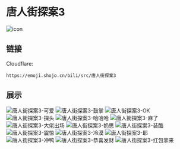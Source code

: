 # 唐人街探案3
![icon](https://emoji.shojo.cn/bili/src/唐人街探案3/icon.png)
## 链接
Cloudflare:
```
https://emoji.shojo.cn/bili/src/唐人街探案3
```
## 展示
![唐人街探案3-可爱](https://emoji.shojo.cn/bili/src/唐人街探案3/唐人街探案3-可爱.png)
![唐人街探案3-鼓掌](https://emoji.shojo.cn/bili/src/唐人街探案3/唐人街探案3-鼓掌.png)
![唐人街探案3-OK](https://emoji.shojo.cn/bili/src/唐人街探案3/唐人街探案3-OK.png)
![唐人街探案3-探头](https://emoji.shojo.cn/bili/src/唐人街探案3/唐人街探案3-探头.png)
![唐人街探案3-哈哈哈](https://emoji.shojo.cn/bili/src/唐人街探案3/唐人街探案3-哈哈哈.png)
![唐人街探案3-麻了](https://emoji.shojo.cn/bili/src/唐人街探案3/唐人街探案3-麻了.png)
![唐人街探案3-大佬出场](https://emoji.shojo.cn/bili/src/唐人街探案3/唐人街探案3-大佬出场.png)
![唐人街探案3-奶思](https://emoji.shojo.cn/bili/src/唐人街探案3/唐人街探案3-奶思.png)
![唐人街探案3-装酷](https://emoji.shojo.cn/bili/src/唐人街探案3/唐人街探案3-装酷.png)
![唐人街探案3-震惊](https://emoji.shojo.cn/bili/src/唐人街探案3/唐人街探案3-震惊.png)
![唐人街探案3-冷漠](https://emoji.shojo.cn/bili/src/唐人街探案3/唐人街探案3-冷漠.png)
![唐人街探案3-耶](https://emoji.shojo.cn/bili/src/唐人街探案3/唐人街探案3-耶.png)
![唐人街探案3-冲鸭](https://emoji.shojo.cn/bili/src/唐人街探案3/唐人街探案3-冲鸭.png)
![唐人街探案3-恭喜发财](https://emoji.shojo.cn/bili/src/唐人街探案3/唐人街探案3-恭喜发财.png)
![唐人街探案3-红包拿来](https://emoji.shojo.cn/bili/src/唐人街探案3/唐人街探案3-红包拿来.png)
